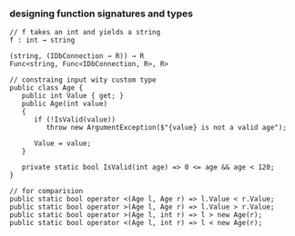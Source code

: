 ### designing function signatures and types

    // f takes an int and yields a string
    f : int → string
    
    (string, (IDbConnection → R)) → R
    Func<string, Func<IDbConnection, R>, R>
    
    // constraing input wity custom type
    public class Age {
       public int Value { get; }
       public Age(int value)
       {
          if (!IsValid(value))
             throw new ArgumentException($"{value} is not a valid age");

          Value = value;
       }

       private static bool IsValid(int age) => 0 <= age && age < 120;
    }
    
    // for comparision
    public static bool operator <(Age l, Age r) => l.Value < r.Value;
    public static bool operator >(Age l, Age r) => l.Value > r.Value;
    public static bool operator >(Age l, int r) => l > new Age(r);
    public static bool operator <(Age l, int r) => l < new Age(r);
    
